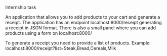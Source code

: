 Internship task

An application that allows you to add products to your cart and generate a receipt. 
The application has an endpoint localhost:8000/receipt generating a receipt in JSON format. 
There is also a small panel where you can add products using a form on localhost:8000/

To generate a receipt you need to provide a list of products. 
Example: localhost:8000/receipt?list=Steak,Bread,Cereals,Milk